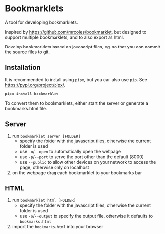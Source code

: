 # Bookmarklets

A tool for developing bookmarklets.

Inspired by <https://github.com/mrcoles/bookmarklet>, but designed to support multiple bookmarklets, and to also export as html.

Develop bookmarklets based on javascript files, eg. so that you can commit the source files to git.

## Installation

It is recommended to install using `pipx`, but you can also use `pip`. See <https://pypi.org/project/pipx/>.

```sh
pipx install bookmarklet
```

To convert them to bookmarklets, either start the server or generate a bookmarks.html file.

## Server

1. run `bookmarklet server [FOLDER]`
    - specify the folder with the javascript files, otherwise the current folder is used
    - use `-o`/`--open` to automatically open the webpage
    - use `-p`/`--port` to serve the port other than the default (8000)
    - use `--public` to allow other devices on your network to access the page, otherwise only on localhost
2. on the webpage drag each bookmarklet to your bookmarks bar

## HTML

1. run `bookmarklet html [FOLDER]`
    - specify the folder with the javascript files, otherwise the current folder is used
    - use `-o`/`--output` to specify the output file, otherwise it defaults to `bookmarks.html`
2. import the `bookmarks.html` into your browser
